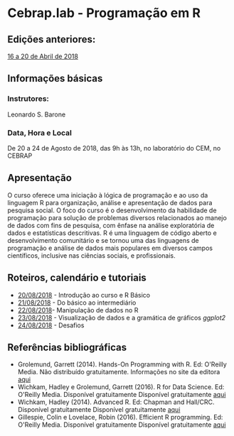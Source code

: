 #  Cebrap.lab - Programação em R

## Edições anteriores:

[16 a 20 de Abril de 2018](https://github.com/leobarone/cebrap_lab_programacao_r/blob/master/README_20180416.md)

## Informações básicas

### Instrutores: 

Leonardo S. Barone

### Data, Hora e Local

De 20 a 24 de Agosto de 2018, das 9h às 13h, no laboratório do CEM, no CEBRAP

## Apresentação

O curso oferece uma iniciação à lógica de programação e ao uso da linguagem R para organização, análise e apresentação de dados para pesquisa social. O foco do curso é o desenvolvimento da habilidade de programação para solução de problemas diversos relacionados ao manejo de dados com fins de pesquisa, com ênfase na análise exploratória de dados e estatísticas descritivas. R é uma linguagem de código aberto e desenvolvimento comunitário e se tornou uma das linguagens de programação e análise de dados mais populares em diversos campos científicos, inclusive nas ciências sociais, e profissionais.

## Roteiros, calendário e tutoriais

- [20/08/2018](https://github.com/leobarone/cebrap_lab_programacao_r/blob/master/roteiros/roteiro20180820.md) - Introdução ao curso e R Básico
- [21/08/2018](https://github.com/leobarone/cebrap_lab_programacao_r/blob/master/roteiros/roteiro20180821.md) - Do básico ao intermediário
- [22/08/2018](https://github.com/leobarone/cebrap_lab_programacao_r/blob/master/roteiros/roteiro20180822.md)- Manipulação de dados no R
- [23/08/2018](https://github.com/leobarone/cebrap_lab_programacao_r/blob/master/roteiros/roteiro20180823.md) - Visualização de dados e a gramática de gráficos _ggplot2_
- [24/08/2018](https://github.com/leobarone/cebrap_lab_programacao_r/blob/master/roteiros/roteiro20180824.md) - Desafios

## Referências bibliográficas

- Grolemund, Garrett (2014). Hands-On Programming with R. Ed: O'Reilly Media. Não distribuído gratuitamente. Informações no site da editora [aqui](http://shop.oreilly.com/product/0636920028574.do)
- Wichkam, Hadley e Grolemund, Garrett (2016). R for Data Science. Ed: O'Reilly Media. Disponível gratuitamente Disponível gratuitamente [aqui](http://r4ds.had.co.nz/data-visualisation.html)
- Wichkam, Hadley (2014). Advanced R. Ed: Chapman and Hall/CRC. Disponível gratuitamente Disponível gratuitamente [aqui](http://adv-r.had.co.nz/)
- Gillespie, Colin e Lovelace, Robin (2016). Efficient R programming. Ed: O'Reilly Media. Disponível gratuitamente Disponível gratuitamente [aqui](https://csgillespie.github.io/efficientR/)
